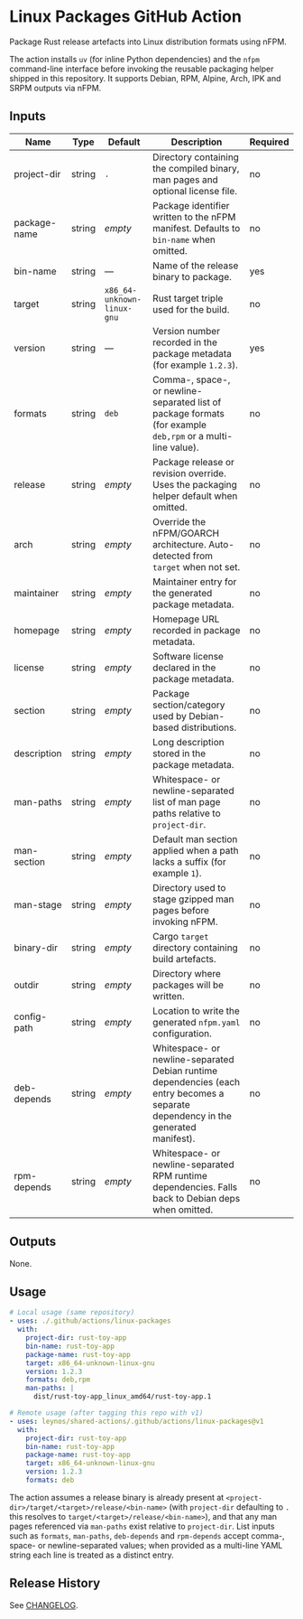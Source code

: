 # Linux Packages GitHub Action

Package Rust release artefacts into Linux distribution formats using nFPM.

The action installs `uv` (for inline Python dependencies) and the `nfpm`
command-line interface before invoking the reusable packaging helper shipped in
this repository. It supports Debian, RPM, Alpine, Arch, IPK and SRPM outputs via
nFPM.

## Inputs

| Name | Type | Default | Description | Required |
| ---- | ---- | ------- | ----------- | -------- |
| project-dir | string | `.` | Directory containing the compiled binary, man pages and optional license file. | no |
| package-name | string | _empty_ | Package identifier written to the nFPM manifest. Defaults to `bin-name` when omitted. | no |
| bin-name | string | — | Name of the release binary to package. | yes |
| target | string | `x86_64-unknown-linux-gnu` | Rust target triple used for the build. | no |
| version | string | — | Version number recorded in the package metadata (for example `1.2.3`). | yes |
| formats | string | `deb` | Comma-, space-, or newline-separated list of package formats (for example `deb,rpm` or a multi-line value). | no |
| release | string | _empty_ | Package release or revision override. Uses the packaging helper default when omitted. | no |
| arch | string | _empty_ | Override the nFPM/GOARCH architecture. Auto-detected from `target` when not set. | no |
| maintainer | string | _empty_ | Maintainer entry for the generated package metadata. | no |
| homepage | string | _empty_ | Homepage URL recorded in package metadata. | no |
| license | string | _empty_ | Software license declared in the package metadata. | no |
| section | string | _empty_ | Package section/category used by Debian-based distributions. | no |
| description | string | _empty_ | Long description stored in the package metadata. | no |
| man-paths | string | _empty_ | Whitespace- or newline-separated list of man page paths relative to `project-dir`. | no |
| man-section | string | _empty_ | Default man section applied when a path lacks a suffix (for example `1`). | no |
| man-stage | string | _empty_ | Directory used to stage gzipped man pages before invoking nFPM. | no |
| binary-dir | string | _empty_ | Cargo `target` directory containing build artefacts. | no |
| outdir | string | _empty_ | Directory where packages will be written. | no |
| config-path | string | _empty_ | Location to write the generated `nfpm.yaml` configuration. | no |
| deb-depends | string | _empty_ | Whitespace- or newline-separated Debian runtime dependencies (each entry becomes a separate dependency in the generated manifest). | no |
| rpm-depends | string | _empty_ | Whitespace- or newline-separated RPM runtime dependencies. Falls back to Debian deps when omitted. | no |

## Outputs

None.

## Usage

```yaml
# Local usage (same repository)
- uses: ./.github/actions/linux-packages
  with:
    project-dir: rust-toy-app
    bin-name: rust-toy-app
    package-name: rust-toy-app
    target: x86_64-unknown-linux-gnu
    version: 1.2.3
    formats: deb,rpm
    man-paths: |
      dist/rust-toy-app_linux_amd64/rust-toy-app.1

# Remote usage (after tagging this repo with v1)
- uses: leynos/shared-actions/.github/actions/linux-packages@v1
  with:
    project-dir: rust-toy-app
    bin-name: rust-toy-app
    package-name: rust-toy-app
    target: x86_64-unknown-linux-gnu
    version: 1.2.3
    formats: deb
```

The action assumes a release binary is already present at
`<project-dir>/target/<target>/release/<bin-name>` (with `project-dir` defaulting
to `.` this resolves to `target/<target>/release/<bin-name>`), and that any man
pages referenced via `man-paths` exist relative to `project-dir`. List inputs
such as `formats`, `man-paths`, `deb-depends` and `rpm-depends` accept comma-,
space- or newline-separated values; when provided as a multi-line YAML string
each line is treated as a distinct entry.

## Release History

See [CHANGELOG](CHANGELOG.md).
